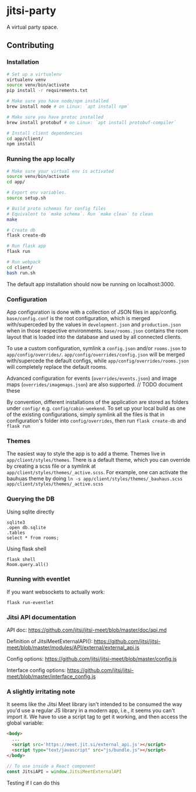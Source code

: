 # jitsi-party

A virtual party space.

## Contributing

### Installation
```bash
# Set up a virtualenv
virtualenv venv
source venv/bin/activate
pip install -r requirements.txt

# Make sure you have node/npm installed
brew install node # on Linux: `apt install npm`

# Make sure you have protoc installed
brew install protobuf # on Linux: `apt install protobuf-compiler`

# Install client dependencies
cd app/client/
npm install
```

### Running the app locally
```bash
# Make sure your virtual env is activated
source venv/bin/activate
cd app/

# Export env variables.
source setup.sh

# Build proto schemas for config files
# Equivalent to `make schema`. Run `make clean` to clean
make

# Create db
flask create-db

# Run flask app
flask run

# Run webpack
cd client/
bash run.sh
```

The default app installation should now be running on localhost:3000.

### Configuration

App configuration is done with a collection of JSON files in app/config.
`base/config.conf` is the root configuration, which is merged with/superceded by the values in `development.json` and `production.json` when in those respective environments.
`base/rooms.json` contains the room layout that is loaded into the database and used by all connected clients.

To use a custom configuration, symlink a `config.json` and/or `rooms.json` to `app/config/overrides/`.
`app/config/overrides/config.json` will be merged with/supercede the default configs, while `app/config/overrides/rooms.json` will completely replace the default rooms.

Advanced configuration for events (`overrides/events.json`) and image maps (`overrides/imagemaps.json`) are also supported.
// TODO document these

By convention, different installations of the application are stored as folders under `config/` e.g. `config/cabin-weekend`.
To set up your local build as one of the existing configurations, simply symlink all the files is that in configuration's folder into `config/overrides`, then run `flask create-db` and `flask run`

### Themes

The easiest way to style the app is to add a theme.
Themes live in `app/client/styles/themes`.
There is a default theme, which you can override by creating a scss file or a symlink at `app/client/styles/themes/_active.scss`.
For example, one can activate the bauhuas theme by doing `ln -s app/client/styles/themes/_bauhaus.scss app/client/styles/themes/_active.scss`

### Querying the DB
Using sqlite directly
```
sqlite3
.open db.sqlite
.tables
select * from rooms;
```

Using flask shell
```
flask shell
Room.query.all()
```

### Running with eventlet
If you want websockets to actually work:
```
flask run-eventlet
```


### Jitsi API documentation
API doc:
https://github.com/jitsi/jitsi-meet/blob/master/doc/api.md

Definition of JitsiMeetExternalAPI():
https://github.com/jitsi/jitsi-meet/blob/master/modules/API/external/external_api.js

Config options:
https://github.com/jitsi/jitsi-meet/blob/master/config.js

Interface config options:
https://github.com/jitsi/jitsi-meet/blob/master/interface_config.js

### A slightly irritating note
It seems like the Jitsi Meet library isn't intended to be consumed the way you'd use a regular JS library in a modern app, i.e., it seems you can't import it. We have to use a script tag to get it working, and then access the global variable:
```html
<body>
  ...
  <script src='https://meet.jit.si/external_api.js'></script>
  <script type="text/javascript" src="js/bundle.js"></script>
</body>
```

```javascript
// To use inside a React component
const JitsiAPI = window.JitsiMeetExternalAPI
```

Testing if I can do this
